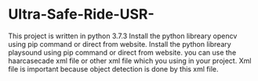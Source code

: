 # Ultra-Safe-Ride-USR-
This project is written in python 3.7.3
Install the python libreary opencv using pip command or direct from website.
Install the python libreary playsound using pip command or direct from website.
you can use the haarcasecade xml file or other xml file which you using in your project.
Xml file is important because object detection is done by this xml file. 
